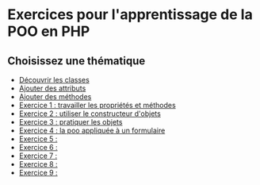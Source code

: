 # Exercices pour l'apprentissage de la POO en PHP

## Choisissez une thématique

- [Découvrir les classes](class/class.md)
- [Ajouter des attributs](attribut/attribut.md)
- [Ajouter des méthodes](method/method.md)
- [Exercice 1 : travailler les propriétés et méthodes](exo1/exo1.md)
- [Exercice 2 : utiliser le constructeur d'objets](exo2/exo2.md)
- [Exercice 3 : pratiquer les objets](exo3/exo3.md)
- [Exercice 4 : la poo appliquée à un formulaire](exo4/exo4.md)
- [Exercice 5 :]()
- [Exercice 6 :]()
- [Exercice 7 :]()
- [Exercice 8 :]()
- [Exercice 9 :]()
